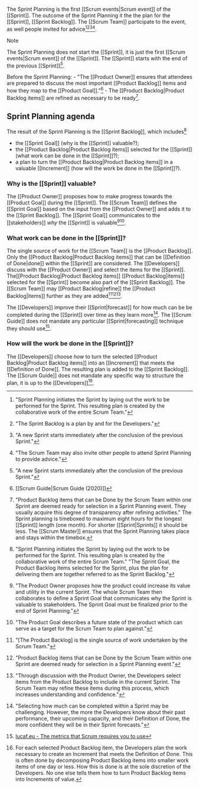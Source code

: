 The Sprint Planning is the first [[Scrum events|Scrum event]] of the [[Sprint]]. The outcome of the Sprint Planning it the the plan for the [[Sprint]], [[Sprint Backlog]]. The [[Scrum Team]] participate to the event, as well people invited for advice[^sprint-plan-initiates][^sprint-backlog-is-plan][^sprint-start][^plan-invitees].

> [!note]
> The Sprint Planning does not start the [[Sprint]], it is just the first [[Scrum events|Scrum event]] of the [[Sprint]]. The [[Sprint]] starts with the end of the previous [[Sprint]][^sprint-start].
 
[^sprint-plan-initiates]:"Sprint Planning initiates the Sprint by laying out the work to be performed for the Sprint. This resulting plan is created by the collaborative work of the entire Scrum Team."[^scrum-guide-2020]
[^sprint-backlog-is-plan]: "The Sprint Backlog is a plan by and for the Developers."[^scrum-guide-2020]
[^plan-invitees]: "The Scrum Team may also invite other people to attend Sprint Planning to provide advice."
[^sprint-start]:"A new Sprint starts immediately after the conclusion of the previous Sprint."[^scrum-guide-2020]

Before the Sprint Planning:
	- "The [[Product Owner]] ensures that attendees are prepared to discuss the most important [[Product Backlog]] items and how they map to the [[Product Goal]]."[^scrum-guide-2020]
	- The [[Product Backlog|Product Backlog items]] are refined as necessary to be ready[^pbi-refinement].

[^sprint-end]: "The Sprint Retrospective concludes the Sprint."[^scrum-guide-2020]
[^pbi-refinement]: "Product Backlog items that can be Done by the Scrum Team within one Sprint are deemed ready for selection in a Sprint Planning event. They usually acquire this degree of transparency after refining activities."[^scrum-guide-2020]
The Sprint planning is timeboxed to maximum eight hours for the longest [[Sprint]] length (one month). For shorter [[Sprint|Sprints]] it should be less[^sprint-plan-timebox][^sprint-length]. The [[Scrum Master]] ensures that the Sprint Planning takes place and stays within the timebox[^scrum-master-events].


[^sprint-length]: "They are fixed length events of one month or less to create consistency."[^scrum-guide-2020]
[^sprint-plan-timebox]: "Sprint Planning is timeboxed to a maximum of eight hours for a one-month Sprint. For shorter Sprints, the event is usually shorter."[^scrum-guide-2020]
[^scrum-master-events]:"The Scrum Master serves the Scrum Team in several ways, including: \[...\] Ensuring that all Scrum events take place and are positive, productive, and kept within the timebox."[^scrum-guide-2020]
## Sprint Planning agenda

The result of the Sprint Planning is the [[Sprint Backlog]], which includes[^sprint-planning-initiates]
- the [[Sprint Goal]] (why is the [[Sprint]] valuable?);
- the [[Product Backlog|Product Backlog items]] selected for the [[Sprint]] (what work can be done in the [[Sprint]]?);
- a plan to turn the [[Product Backlog|Product Backlog items]] in a valuable [[Increment]] (how will the work be done in the [[Sprint]]?).

[^sprint-planning-initiates]:"Sprint Planning initiates the Sprint by laying out the work to be performed for the Sprint. This resulting plan is created by the collaborative work of the entire Scrum Team." "The Sprint Goal, the Product Backlog items selected for the Sprint, plus the plan for delivering them are together referred to as the Sprint Backlog."
### Why is the [[Sprint]] valuable?
The [[Product Owner]] proposes how to make progress towards the [[Product Goal]] during the [[Sprint]].
The [[Scrum Team]] defines the [[Sprint Goal]] based on the input from the [[Product Owner]] and adds it to the [[Sprint Backlog]]. The [[Sprint Goal]] communicates to the [[stakeholders]] *why* the [[Sprint]] is valuable[^topic-one][^product-goal-is].

[^topic-one]: "The Product Owner proposes how the product could increase its value and utility in the current Sprint. The whole Scrum Team then collaborates to define a Sprint Goal that communicates why the Sprint is valuable to stakeholders. The Sprint Goal must be finalized prior to the end of Sprint Planning."[^scrum-guide-2020]
[^product-goal-is]: "The Product Goal describes a future state of the product which can serve as a target for the Scrum Team to plan against."[^scrum-guide-2020]
### What work can be done in the [[Sprint]]?
The single source of work for the [[Scrum Team]] is the [[Product Backlog]]. Only the [[Product Backlog|Product Backlog items]] that can be [[Definition of Done|done]] within the [[Sprint]] are considered. The [[Developers]] discuss with the [[Product Owner]] and select the items for the [[Sprint]]. The[[Product Backlog|Product Backlog items]] [[Product Backlog|items]] selected for the [[Sprint]] become also part of the [[Sprint Backlog]]. The [[Scrum Team]] may [[Product Backlog|refine]] the [[Product Backlog|items]] further as they are added[^single-source][^pbi-planning][^topic-two].

[^single-source]:"\[The Product Backlog\] is the single source of work undertaken by the Scrum Team."[^scrum-guide-2020]
[^pbi-planning]:"Product Backlog items that can be Done by the Scrum Team within one Sprint are deemed ready for selection in a Sprint Planning event."[^scrum-guide-2020]
[^topic-two]: "Through discussion with the Product Owner, the Developers select items from the Product Backlog to include in the current Sprint. The Scrum Team may refine these items during this process, which increases understanding and confidence."

The [[Developers]] improve their [[Sprint|forecast]] for how much can be be completed during the [[Sprint]] over time as they learn more[^step-two-forecast]. The [[Scrum Guide]] does not mandate any particular [[Sprint|forecasting]] technique they should use[^lucafeu-metrics].

[^step-two-forecast]: "Selecting how much can be completed within a Sprint may be challenging. However, the more the Developers know about their past performance, their upcoming capacity, and their Definition of Done, the more confident they will be in their Sprint forecasts."[^scrum-guide-2020]
[^lucafeu-metrics]: [lucaf.eu - The metrics that Scrum requires you to use](https://lucaf.eu/2025/02/22/scrum-metrics.html)
### How will the work be done in the [[Sprint]]?
The [[Developers]] choose *how* to turn the selected [[Product Backlog|Product Backlog items]] into an [[Increment]] that meets the [[Definition of Done]]. The resulting plan is added to the [[Sprint Backlog]]. The [[Scrum Guide]] does not mandate any specific way to structure the plan, it is up to the [[Developers]][^topic-three].

[^topic-three]: For each selected Product Backlog item, the Developers plan the work necessary to create an Increment that meets the Definition of Done. This is often done by decomposing Product Backlog items into smaller work items of one day or less. How this is done is at the sole discretion of the Developers. No one else tells them how to turn Product Backlog items into Increments of value.

[^scrum-guide-2020]: [[Scrum Guide|Scrum Guide (2020)]]
